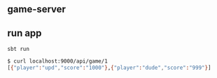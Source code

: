 game-server
-----------

run app
-------

```
sbt run
```

```bash
$ curl localhost:9000/api/game/1
[{"player":"upd","score":"1000"},{"player":"dude","score":"999"}]
```
